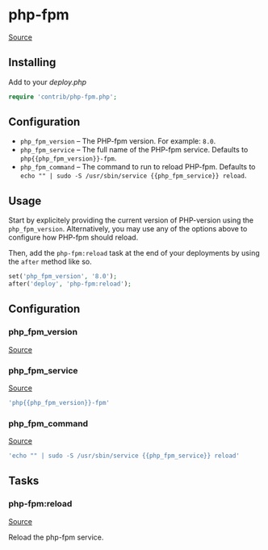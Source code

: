 <!-- DO NOT EDIT THIS FILE! -->
<!-- Instead edit contrib/php-fpm.php -->
<!-- Then run bin/docgen -->

# php-fpm

[Source](/contrib/php-fpm.php)


## Installing

Add to your _deploy.php_

```php
require 'contrib/php-fpm.php';
```

## Configuration

- `php_fpm_version` – The PHP-fpm version. For example: `8.0`.
- `php_fpm_service` – The full name of the PHP-fpm service. Defaults to `php{{php_fpm_version}}-fpm`.
- `php_fpm_command` – The command to run to reload PHP-fpm. Defaults to `echo "" | sudo -S /usr/sbin/service {{php_fpm_service}} reload`.

## Usage

Start by explicitely providing the current version of PHP-version using the `php_fpm_version`.
Alternatively, you may use any of the options above to configure how PHP-fpm should reload.

Then, add the `php-fpm:reload` task at the end of your deployments by using the `after` method like so.

```php
set('php_fpm_version', '8.0');
after('deploy', 'php-fpm:reload');
```




## Configuration
### php_fpm_version
[Source](https://github.com/deployphp/deployer/blob/master/contrib/php-fpm.php#L32)





### php_fpm_service
[Source](https://github.com/deployphp/deployer/blob/master/contrib/php-fpm.php#L41)



```php title="Default value"
'php{{php_fpm_version}}-fpm'
```


### php_fpm_command
[Source](https://github.com/deployphp/deployer/blob/master/contrib/php-fpm.php#L42)



```php title="Default value"
'echo "" | sudo -S /usr/sbin/service {{php_fpm_service}} reload'
```



## Tasks

### php-fpm:reload
[Source](https://github.com/deployphp/deployer/blob/master/contrib/php-fpm.php#L45)

Reload the php-fpm service.




